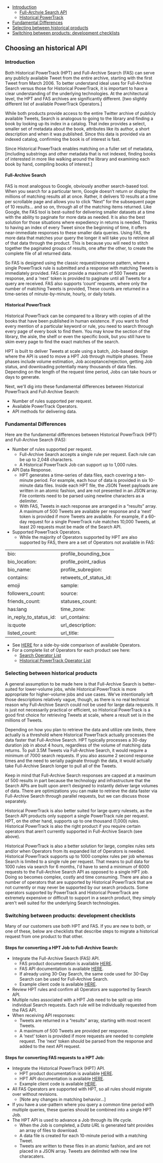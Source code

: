 + [Introduction](#introduction)
    + [Full-Archvie Search API](#search)
    + [Historical PowerTrack](#hpt)
+ [Fundamental Differences](#differences)
+ [Selecting between historical products](#choosing)
+ [Switching between products: development checklists](#switchin)



## Choosing an historical API 

### Introduction <a id="introduction" class="tall">&nbsp;</a>  

Both Historical PowerTrack (HPT) and Full-Archive Search (FAS) can serve any publicly available Tweet from the entire archive, starting with the first Tweet from March 2006. To better understand ideal uses for Full-Archive Search versus those for Historical PowerTrack, it is important to have a clear understanding of the underlying technologies.   At the architectural level, the HPT and FAS archives are significantly different. [two slightly different list of available PowerTrack Operators.] 

While both products provide access to the entire Twitter archive of publicly available Tweets, Search is analogous to going to the library and finding a book by looking up its index in a catalog. That index provides a select, smaller set of metadata about the book, attributes like its author, a short description and when it was published. Since this data is provided via an indexed catalog, confirming the book is of interest is fast. 

Since Historical PowerTrack enables matching on a fuller set of metadata, [including substrings and other metadata that is not indexed, finding books of interested in more like walking around the library and examining each book by hand, compiling books of interest.]



#### Full-Archive Search <a id="search" class="tall">&nbsp;</a>  

FAS is most analogous to Google, obviously another search-based tool. When you search for a particular term, Google doesn’t return or display the millions of matching results all at once. Rather, it delivers 10 results at a time per scrollable page and allows you to click “Next” for the subsequent page of 10 results… and so on, through all of the matching items returned. Like Google, the FAS tool is best-suited for delivering smaller datasets at a time with the ability to paginate for more data as needed. It is also the best solution for those situations where expediency in returns is needed. Thanks to having an index of every Tweet since the beginning of time, it offers near-immediate responses to these smaller data queries. Using FAS, the more data that matches your query the longer it will take you to retrieve all of that data through the product. This is because you will need to stitch together the paginated groups of results, one after the other, to create the complete file of all returned data. 

So FAS is designed using the classic request/response pattern, where a single PowerTrack rule is submitted and a response with matching Tweets is immediately provided. FAS can provide a maximum of 500 Tweets per response, and a ‘next’ token is provided to paginate until all Tweets  for a query are received. FAS also supports ‘count’ requests, where only the number of matching Tweets is provided, These counts are returned in a time-series of minute-by-minute, hourly, or daily totals.

#### Historical PowerTrack <a id="hpt" class="tall">&nbsp;</a>  

Historical PowerTrack can be compared to a library with copies of all the books that have been published in human existence. If you want to find every mention of a particular keyword or rule, you need to search through every page of every book to find them.  You may know the section of the library, the aisle, the shelf or even the specific book, but you still have to skim every page to find the exact matches of the search. 

HPT is built to deliver Tweets at scale using a batch, Job-based design where the API is used to move a HPT Job through multiple phases. These phases include volume estimation, Job acceptance/rejection, getting Job status, and downloading potentially many thousands of data files. Depending on the length of the request time period, Jobs can take hours or days to generate.

Next, we'll dig into these fundamental differences between Historical PowerTrack and Full-Archive Search:
+ Number of rules supported per request.
+ Available PowerTrack Operators. 
+ API methods for delivering data. 

### Fundamental Differences <a id="differences" class="tall">&nbsp;</a>  

Here are the fundamental differences between Historical PowerTrack (HPT) and Full-Archive Search (FAS):

+ Number of rules supported per request.
    + Full-Archive Search accepts a single rule per request. Each rule can be up to 2,048 characters. 
    + A Historical PowerTrack Job can support up to 1,000 rules. 
+ API Data Response.
     + HPT generates a time-series of data files, each covering a ten-minute period. For example, each hour of data is provided in six 10-minute data files. Inside each HPT file, the JSON Tweet payloads are written in an atomic fashion, and are not presented in an JSON array. File contents need to be parsed using newline characters as a delimiter.
     + With FAS, Tweets in each response are arranged in a “results” array. A maximum of 500 Tweets are available per response and a ‘next’ token is provided if more Tweets are available. For example, if a 60-day request for a single PowerTrack rule matches 10,000 Tweets, at least 20 requests must be made of the Search API.
+ Supported PowerTrack Operators.
    + While the majority of Operators supported by HPT are also supported by FAS, there are a set of Operators not available in FAS:
       
<table class="tg">
  <tr>
    <td class="tg-yw4l">bio:</td>
    <td class="tg-yw4l">profile_bounding_box</td>
  </tr>
  <tr>
    <td class="tg-yw4l">bio_location:</td>
    <td class="tg-yw4l">profile_point_radius</td>
  </tr>
  <tr>
    <td class="tg-yw4l">bio_name:</td>
    <td class="tg-yw4l">profile_subregion:</td>
  </tr>
  <tr>
    <td class="tg-yw4l">contains:</td>
    <td class="tg-yw4l">retweets_of_status_id:</td>
  </tr>
  <tr>
    <td class="tg-yw4l">emoji</td>
    <td class="tg-yw4l">sample:</td>
  </tr>
  <tr>
    <td class="tg-yw4l">followers_count:</td>
    <td class="tg-yw4l">source:</td>
  </tr>
  <tr>
    <td class="tg-yw4l">friends_count:</td>
    <td class="tg-yw4l">statuses_count:</td>
  </tr>
  <tr>
    <td class="tg-yw4l">has:lang</td>
    <td class="tg-yw4l">time_zone:</td>
  </tr>
  <tr>
    <td class="tg-yw4l">in_reply_to_status_id:</td>
    <td class="tg-yw4l">url_contains:</td>
  </tr>
  <tr>
    <td class="tg-yw4l">is:quote</td>
    <td class="tg-yw4l">url_description:</td>
  </tr>
  <tr>
    <td class="tg-yw4l">listed_count:</td>
    <td class="tg-yw4l">url_title:</td>
  </tr>
</table>

+ See [HERE](https://github.com/jimmoffitt/developer_advocate.blog/blob/master/HistoricalOperatorsTable.md) for a side-by-side comparison of available Operators.
+ For a complete list of Operators for each product see here:
    + [Search Operator List](http://support.gnip.com/apis/search_full_archive_api/rules.html#Operators)
    + [Historical PowerTrack Operator List](http://support.gnip.com/apis/powertrack2.0/rules.html#Operators)
        


### Selecting between historical products <a id="choosing" class="tall">&nbsp;</a>  

A general assumption to be made here is that Full-Archive Search is better-suited for lower-volume jobs, while Historical PowerTrack is more appropriate for higher-volume jobs and use cases. We’ve intentionally left those descriptions relatively vague, though, as there is no real technical reason why Full-Archive Search could not be used for large data requests. It is just not necessarily practical or efficient, so Historical PowerTrack is a good first choice for retrieving Tweets at scale, where a result set is in the millions of Tweets.

Depending on how you plan to retrieve the data and utilize rate limits, there actually is a threshold where Historical PowerTrack actually processes the data faster that Full-Archive Search. HPT typically processes a 30-day duration job in about 4 hours, regardless of the volume of matching data returns. To pull 3.5M Tweets via Full-Archive Search, it would require a minimum of 7000 search requests. If you also assume 2 second response times and the need to serially paginate through the data, it would actually take Full-Archive Search longer to pull all of the Tweets.

Keep in mind that Full-Archive Search responses are capped at a maximum of 500 results in part because the technology and infrastructure that the Search APIs are built upon aren’t designed to instantly deliver large volumes of data. There are optimizations you can make to retrieve the data faster via Full-Archive Search through parallel requests, but we can discuss those separately.

Historical PowerTrack is also better suited for large query rulesets, as the Search API products only support a single PowerTrack rule per request. HPT, on the other hand, supports up to one thousand (1,000) rules. Historical PowerTrack is also the right product if you require certain operators that aren’t currently supported in Full-Archive Search (see above). 

Historical PowerTrack is also a better solution for large, complex rules sets and/or when Operators from its expanded list of Operators is needed. Historical PowerTrack supports up to 1000 complex rules per job whereas Search is limited to a single rule per request.  That means to pull data for 1000 rules via search for 6 months, I'd have to send a minimum of 6000 requests to the Full-Archive Search API as opposed to a single HPT job.  Doing so becomes complex, costly and time consuming.  There are also a number of operators that are supported by Historical PowerTrack that are not currently or may never be supported by our search products. Some operators supported by PowerTrack and Historical PowerTrack are extremely expensive or difficult to support in a search product, they simply aren't well suited for the underlying Search technologies.  

### Switching between products: development checklists <a id="switching" class="tall">&nbsp;</a>  

Many of our customers use both HPT and FAS. If you are new to both, or one of these, below are checklists that describe steps to migrate a historical request from one product to that other. 

#### Steps for converting a HPT Job to Full-Archive Search:

+ Integrate the Full-Archive Search (FAS) API.
    + FAS product documentation is available [HERE](http://support.gnip.com/apis/search_full_archive_api/).
    + FAS API documentation is available [HERE](http://support.gnip.com/apis/search_full_archive_api/api_reference.html).
    + If already using 30-Day Search, the same code used for 30-Day Search can be used for Full-Archive Search.
    + Example client code is available [HERE](http://support.gnip.com/code/search_api.html).
+ Review HPT rules and confirm all Operators are supported by Search API.
+ Multiple rules associated with a HPT Job need to be split up into individual Search requests. Each rule will be individually requested from the FAS API.
+ When receiving API responses:
    + Tweets are returned in a “results” array, starting with most recent Tweets.
    + A maximum of 500 Tweets are provided per response.
    + A ‘next’ token is provided if more requests are needed to complete request. The ‘next’ token should be parsed from the response and added to the next API request.

#### Steps for converting FAS requests to a HPT Job:

+ Integrate the Historical PowerTrack (HPT) API.
    + HPT product documentation is available [HERE](http://support.gnip.com/apis/historical_api2.0/).
    + HPT API documentation is available [HERE](http://support.gnip.com/apis/historical_api2.0/api_reference.html).
    + Example client code is available [HERE](http://support.gnip.com/code/historical_powertrack.html).
+ All FAS Operators are supported with HPT, so all rules should migrate over without revisions.
    + [Note any changes in matching behavior...]    
+ If you have a use-pattern where you query a common time period with multiple queries, these queries should be combined into a single HPT Job. 
+ The HPT API is used to advance a Job through its life cycle. 
    + When the Job is completed, a *Data URL* is generated taht provides an array of files to download. 
    + A data file is created for each 10-minute period with a matching Tweet. 
    + Tweets are written to these files in an atomic fashion, and are not placed in a JSON array. Tweets are delimited with new line characaters. 
    
